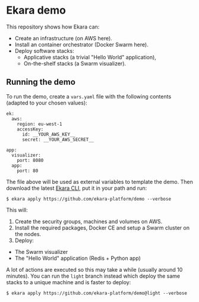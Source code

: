# Ekara demo

This repository shows how Ekara can:

* Create an infrastructure (on AWS here).
* Install an container orchestrator (Docker Swarm here).
* Deploy software stacks:
  * Applicative stacks (a trivial "Hello World" application),
  * On-the-shelf stacks (a Swarm visualizer).

## Running the demo

To run the demo, create a `vars.yaml` file with the following contents (adapted to your chosen values):

```
ek:
  aws:
    region: eu-west-1
    accessKey: 
      id: __YOUR_AWS_KEY__
      secret: __YOUR_AWS_SECRET__

app:
  visualizer:
    port: 8080
  app:
    port: 80
```

The file above will be used as external variables to template the demo. Then download the latest [Ekara CLI](https://github.com/ekara-platform/cli/releases), put it in your path and run:

```
$ ekara apply https://github.com/ekara-platform/demo --verbose
```

This will:

1. Create the security groups, machines and volumes on AWS.
2. Install the required packages, Docker CE and setup a Swarm cluster on the nodes.
3. Deploy:
  * The Swarm visualizer
  * The "Hello World" application (Redis + Python app)

A lot of actions are executed so this may take a while (usually around 10 minutes). You can run the `light` branch instead which deploy the same stacks to a unique machine and is faster to deploy:

```
$ ekara apply https://github.com/ekara-platform/demo@light --verbose
```
